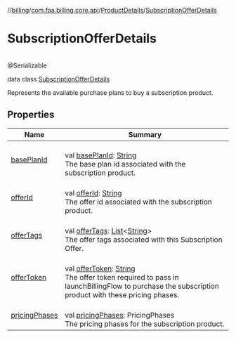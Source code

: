 //[billing](../../../../index.md)/[com.faa.billing.core.api](../../index.md)/[ProductDetails](../index.md)/[SubscriptionOfferDetails](index.md)

# SubscriptionOfferDetails

\
@Serializable

data class [SubscriptionOfferDetails](index.md)

Represents the available purchase plans to buy a subscription product.

## Properties

| Name | Summary |
|---|---|
| [basePlanId](base-plan-id.md) | <br>val [basePlanId](base-plan-id.md): [String](https://kotlinlang.org/api/latest/jvm/stdlib/kotlin/-string/index.html)<br>The base plan id associated with the subscription product. |
| [offerId](offer-id.md) | <br>val [offerId](offer-id.md): [String](https://kotlinlang.org/api/latest/jvm/stdlib/kotlin/-string/index.html)<br>The offer id associated with the subscription product. |
| [offerTags](offer-tags.md) | <br>val [offerTags](offer-tags.md): [List](https://kotlinlang.org/api/latest/jvm/stdlib/kotlin.collections/-list/index.html)&lt;[String](https://kotlinlang.org/api/latest/jvm/stdlib/kotlin/-string/index.html)&gt;<br>The offer tags associated with this Subscription Offer. |
| [offerToken](offer-token.md) | <br>val [offerToken](offer-token.md): [String](https://kotlinlang.org/api/latest/jvm/stdlib/kotlin/-string/index.html)<br>The offer token required to pass in launchBillingFlow to purchase the subscription product with these pricing phases. |
| [pricingPhases](pricing-phases.md) | <br>val [pricingPhases](pricing-phases.md): PricingPhases<br>The pricing phases for the subscription product. |
